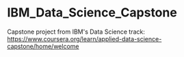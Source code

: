 # IBM_Data_Science_Capstone
Capstone project from IBM's Data Science track: https://www.coursera.org/learn/applied-data-science-capstone/home/welcome
